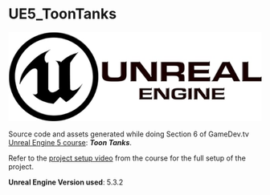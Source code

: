 # UE5_ToonTanks

<img src="./UE-logo.jpg">

Source code and assets generated while doing Section 6 of GameDev.tv [Unreal Engine 5 course](https://www.udemy.com/course/unrealcourse): ***Toon Tanks***.

Refer to the [project setup video](https://www.udemy.com/course/unrealcourse/learn/lecture/31742830#overview) from the course for the full setup of the project.

**Unreal Engine Version used**: 5.3.2

